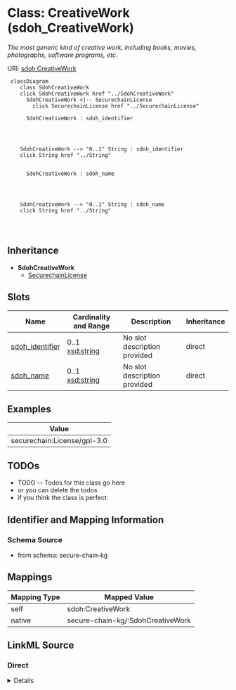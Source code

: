 

# Class: CreativeWork (sdoh_CreativeWork)


_The most generic kind of creative work, including books, movies, photographs, software programs, etc._





URI: [sdoh:CreativeWork](http://schema.org/CreativeWork)






```mermaid
 classDiagram
    class SdohCreativeWork
    click SdohCreativeWork href "../SdohCreativeWork"
      SdohCreativeWork <|-- SecurechainLicense
        click SecurechainLicense href "../SecurechainLicense"
      
      SdohCreativeWork : sdoh_identifier
        
          
    
    
    SdohCreativeWork --> "0..1" String : sdoh_identifier
    click String href "../String"

        
      SdohCreativeWork : sdoh_name
        
          
    
    
    SdohCreativeWork --> "0..1" String : sdoh_name
    click String href "../String"

        
      
```





## Inheritance
* **SdohCreativeWork**
    * [SecurechainLicense](../classes/SecurechainLicense.md)



## Slots

| Name | Cardinality and Range | Description | Inheritance |
| ---  | --- | --- | --- |
| [sdoh_identifier](../slots/sdoh_identifier.md) | 0..1 <br/> [xsd:string](xsd:string) | No slot description provided | direct |
| [sdoh_name](../slots/sdoh_name.md) | 0..1 <br/> [xsd:string](xsd:string) | No slot description provided | direct |










## Examples

| Value |
| --- |
| securechain:License/gpl-3.0 |

## TODOs

* TODO -- Todos for this class go here
* or you can delete the todos
* if you think the class is perfect.

## Identifier and Mapping Information







### Schema Source


* from schema: secure-chain-kg




## Mappings

| Mapping Type | Mapped Value |
| ---  | ---  |
| self | sdoh:CreativeWork |
| native | secure-chain-kg/:SdohCreativeWork |







## LinkML Source

<!-- TODO: investigate https://stackoverflow.com/questions/37606292/how-to-create-tabbed-code-blocks-in-mkdocs-or-sphinx -->

### Direct

<details>
```yaml
name: sdoh_CreativeWork
description: The most generic kind of creative work, including books, movies, photographs,
  software programs, etc.
title: CreativeWork
todos:
- TODO -- Todos for this class go here
- or you can delete the todos
- if you think the class is perfect.
notes:
- Class with 20 occurences.
examples:
- value: securechain:License/gpl-3.0
from_schema: secure-chain-kg
rank: 1000
slots:
- sdoh_identifier
- sdoh_name
class_uri: sdoh:CreativeWork

```
</details>

### Induced

<details>
```yaml
name: sdoh_CreativeWork
description: The most generic kind of creative work, including books, movies, photographs,
  software programs, etc.
title: CreativeWork
todos:
- TODO -- Todos for this class go here
- or you can delete the todos
- if you think the class is perfect.
notes:
- Class with 20 occurences.
examples:
- value: securechain:License/gpl-3.0
from_schema: secure-chain-kg
rank: 1000
attributes:
  sdoh_identifier:
    name: sdoh_identifier
    description: No slot description provided
    todos:
    - TODO -- Todos for this slot go here
    - or you can delete the todos
    - if you think the class is perfect.
    comments:
    - 259334 occurrences with subject type securechain_Vulnerability and object type
      string.
    - 30434 occurrences with subject type sdoh_Person and object type string.
    - 445 occurrences with subject type securechain_VulnerabilityType and object type
      string.
    - 887 occurrences with subject type sdoh_Organization and object type string.
    - 20 occurrences with subject type sdoh_CreativeWork and object type string.
    examples:
    - value: securechain:Vulnerability/CVE-2019-9484 sdoh:identifier CVE-2019-9484
    - value: schema:Person/rncbc sdoh:identifier rncbc
    - value: securechain:VulnerabilityType/CWE-228 sdoh:identifier CWE-228
    - value: schema:Organization/Jgraph sdoh:identifier Q59339175
    - value: securechain:License/mpl-2.0 sdoh:identifier mpl-2.0
    from_schema: secure-chain-kg
    rank: 1000
    slot_uri: sdoh:identifier
    alias: sdoh_identifier
    owner: sdoh_CreativeWork
    domain_of:
    - sdoh_CreativeWork
    - sdoh_Organization
    - sdoh_Person
    - securechain_Vulnerability
    - securechain_VulnerabilityType
    range: string
  sdoh_name:
    name: sdoh_name
    description: No slot description provided
    todos:
    - TODO -- Todos for this slot go here
    - or you can delete the todos
    - if you think the class is perfect.
    comments:
    - 53378 occurrences with subject type securechain_Hardware and object type string.
    - 22002 occurrences with subject type sdoh_Organization and object type string.
    - 34469 occurrences with subject type securechain_Software and object type string.
    - 20 occurrences with subject type sdoh_CreativeWork and object type string.
    examples:
    - value: securechain:Hardware/nvr1xxx sdoh:name nvr1xxx
    - value: schema:Organization/opencaching sdoh:name opencaching
    - value: securechain:Software/libdime sdoh:name libdime
    - value: securechain:License/mit sdoh:name MIT License
    from_schema: secure-chain-kg
    rank: 1000
    slot_uri: sdoh:name
    alias: sdoh_name
    owner: sdoh_CreativeWork
    domain_of:
    - sdoh_CreativeWork
    - sdoh_Organization
    - securechain_Hardware
    - securechain_Software
    range: string
class_uri: sdoh:CreativeWork

```
</details>